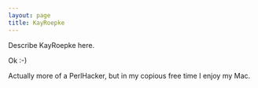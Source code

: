 ```yaml
---
layout: page
title: KayRoepke
---
```




Describe KayRoepke here.

Ok :-)

Actually more of a PerlHacker, but in my copious free time I enjoy my Mac.

